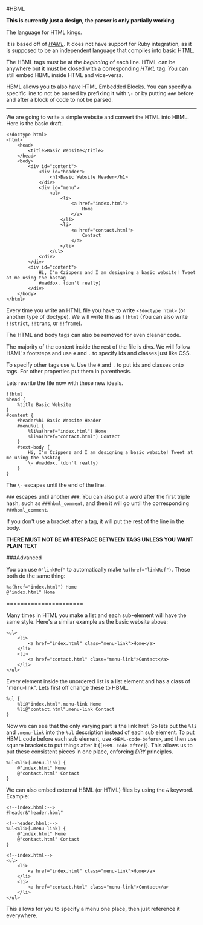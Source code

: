 #HBML

**This is currently just a design, the parser is only partially working**

The language for HTML kings.

It is based off of [*HAML*](http://haml.info/). It does not have support for Ruby integration, as it is supposed to be an independent language that compiles into basic HTML.

The HBML tags must be at the *beginning* of each line. HTML can be anywhere but it must be closed with a corresponding *HTML* tag. You can still embed HBML inside HTML and vice-versa.

HBML allows you to also have HTML Embedded Blocks. You can specify a specific line to not be parsed by prefixing it with `\-` or by putting `###` before and after a block of code to not be parsed.

----------------------------

We are going to write a simple website and convert the HTML into HBML.
Here is the basic draft.

	<!doctype html>
	<html>
		<head>
			<title>Basic Website</title>
		</head>
		<body>
			<div id="content">
				<div id="header">
					<h1>Basic Website Header</h1>
				</div>
				<div id="menu">
					<ul>
						<li>
							<a href="index.html">
								Home
							</a>
						</li>
						<li>
							<a href="contact.html">
								Contact
							</a>
						</li>
					</ul>
				</div>
			</div>
			<div id="content">
				Hi, I'm Czipperz and I am designing a basic website! Tweet at me using the hastag
				#maddox. (don't really)
			</div>
		</body>
	</html>

Every time you write an HTML file you have to write `<!doctype html>` (or another type of doctype). We will write this as `!!html` (You can also write `!!strict`, `!!trans`, or `!!frame`).

The HTML and body tags can also be removed for even cleaner code.

The majority of the content inside the rest of the file is divs. We will follow HAML's footsteps and use `#` and `.` to specify ids and classes just like CSS.

To specify other tags use `%`. Use the `#` and `.` to put ids and classes onto tags. For other properties put them in parenthesis.

Lets rewrite the file now with these new ideals.

	!!html
	%head {
		%title Basic Website
	}
	#content {
		#header%h1 Basic Website Header
		#menu%ul {
			%li%a(href="index.html") Home
			%li%a(href="contact.html") Contact
		}
		#text-body {
			Hi, I'm Czipperz and I am designing a basic website! Tweet at me using the hashtag
			\- #maddox. (don't really)
		}
	}

The `\-` escapes until the end of the line.

`###` escapes until another `###`. You can also put a word after the first triple hash, such as `###hbml_comment`, and then it will go until the corresponding `###hbml_comment`.

If you don't use a bracket after a tag, it will put the rest of the line in the body.

**THERE MUST NOT BE WHITESPACE BETWEEN TAGS UNLESS YOU WANT PLAIN TEXT**

###Advanced

You can use `@"linkRef"` to automatically make `%a(href="linkRef")`. These both do the same thing:

	%a(href="index.html") Home
	@"index.html" Home

======================

Many times in HTML you make a list and each sub-element will have the same style. Here's a similar example as the basic website above:

	<ul>
		<li>
			<a href="index.html" class="menu-link">Home</a>
		</li>
		<li>
			<a href="contact.html" class="menu-link">Contact</a>
		</li>
	</ul>

Every element inside the unordered list is a list element and has a class of "menu-link". Lets first off change these to HBML.

	%ul {
		%li@"index.html".menu-link Home
		%li@"contact.html".menu-link Contact
	}

Now we can see that the only varying part is the link href. So lets put the `%li` and `.menu-link` into the `%ul` description instead of each sub element.
To put HBML code before each sub element, use `<HBML-code-before>`, and then use square brackets to put things after it (`[HBML-code-after]`).
This allows us to put these consistent pieces in one place, enforcing *DRY* principles.

	%ul<%li>[.menu-link] {
		@"index.html" Home
		@"contact.html" Contact
	}

We can also embed external HBML (or HTML) files by using the `&` keyword. Example:

	<!--index.hbml:-->
	#header&"header.hbml"

	<!--header.hbml:-->
	%ul<%li>[.menu-link] {
		@"index.html" Home
		@"contact.html" Contact
	}

	<!--index.html-->
	<ul>
		<li>
			<a href="index.html" class="menu-link">Home</a>
		</li>
		<li>
			<a href="contact.html" class="menu-link">Contact</a>
		</li>
	</ul>

This allows for you to specify a menu one place, then just reference it everywhere.
